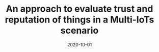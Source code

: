 ---
title: 'An approach to evaluate trust and reputation of things in a Multi-IoTs scenario'
collection: publications
permalink: /publication/2020-10-01-Computing.md
excerpt: 'D. Ursino, L.  Virgili'
date: 2020-10-01
venue: 'Computing'
link: 'https://doi.org/10.1007/s00607-020-00818-5'
---